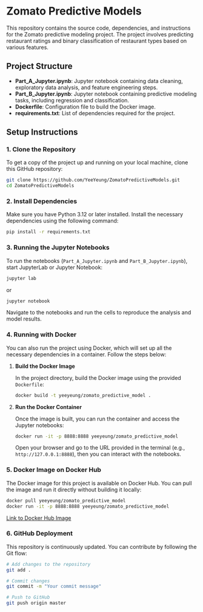 # Zomato Predictive Models

This repository contains the source code, dependencies, and instructions for the Zomato predictive modeling project. The project involves predicting restaurant ratings and binary classification of restaurant types based on various features.

## Project Structure

- **Part_A_Jupyter.ipynb**: Jupyter notebook containing data cleaning, exploratory data analysis, and feature engineering steps.
- **Part_B_Jupyter.ipynb**: Jupyter notebook containing predictive modeling tasks, including regression and classification.
- **Dockerfile**: Configuration file to build the Docker image.
- **requirements.txt**: List of dependencies required for the project.
  
## Setup Instructions

### 1. Clone the Repository

To get a copy of the project up and running on your local machine, clone this GitHub repository:

```bash
git clone https://github.com/YeeYeung/ZomatoPredictiveModels.git
cd ZomatoPredictiveModels
```

### 2. Install Dependencies

Make sure you have Python 3.12 or later installed. Install the necessary dependencies using the following command:

```bash
pip install -r requirements.txt
```

### 3. Running the Jupyter Notebooks

To run the notebooks (`Part_A_Jupyter.ipynb` and `Part_B_Jupyter.ipynb`), start JupyterLab or Jupyter Notebook:

```bash
jupyter lab
```

or

```bash
jupyter notebook
```

Navigate to the notebooks and run the cells to reproduce the analysis and model results.

### 4. Running with Docker

You can also run the project using Docker, which will set up all the necessary dependencies in a container. Follow the steps below:

1. **Build the Docker Image**

   In the project directory, build the Docker image using the provided `Dockerfile`:

   ```bash
   docker build -t yeeyeung/zomato_predictive_model .
   ```

2. **Run the Docker Container**

   Once the image is built, you can run the container and access the Jupyter notebooks:

   ```bash
   docker run -it -p 8888:8888 yeeyeung/zomato_predictive_model
   ```

   Open your browser and go to the URL provided in the terminal (e.g., `http://127.0.0.1:8888`), then you can interact with the notebooks.

### 5. Docker Image on Docker Hub

The Docker image for this project is available on Docker Hub. You can pull the image and run it directly without building it locally:

```bash
docker pull yeeyeung/zomato_predictive_model
docker run -it -p 8888:8888 yeeyeung/zomato_predictive_model
```

[Link to Docker Hub Image](https://hub.docker.com/r/yeeyeung/zomato_predictive_model)

### 6. GitHub Deployment

This repository is continuously updated. You can contribute by following the Git flow:

```bash
# Add changes to the repository
git add .

# Commit changes
git commit -m "Your commit message"

# Push to GitHub
git push origin master
```
